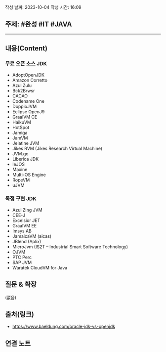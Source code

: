 
작성 날짜: 2023-10-04
작성 시간: 16:09

## 주제: #완성  #IT #JAVA 

----
## 내용(Content)
### 무료 오픈 소스 JDK
- AdoptOpenJDK
- Amazon Corretto
- Azul Zulu
- Bck2Brwsr
- CACAO
- Codename One
- DoppioJVM
- Eclipse OpenJ9
- GraalVM CE
- HaikuVM
- HotSpot
- Jamiga
- JamVM
- Jelatine JVM
- Jikes RVM (Jikes Research Virtual Machine)
- JVM.go
- Liberica JDK
- leJOS
- Maxine
- Multi-OS Engine
- RopeVM
- uJVM

### 독점 구현 JDK
- Azul Zing JVM
- CEE-J
- Excelsior JET
- GraalVM EE
- Imsys AB
- JamaicaVM (aicas)
- JBlend (Aplix)
- MicroJvm (IS2T – Industrial Smart Software Technology)
- OJVM
- PTC Perc
- SAP JVM
- Waratek CloudVM for Java

## 질문 & 확장

(없음)

## 출처(링크)
- https://www.baeldung.com/oracle-jdk-vs-openjdk

## 연결 노트










